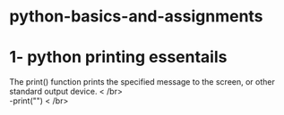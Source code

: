 # python-basics-and-assignments

# 1- python printing essentails

   The print() function prints the specified message to the screen, or other standard output device. < /br>   
   -print("") < /br>
